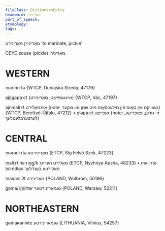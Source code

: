 ```yaml
---
fileClass: DictionaryEntry
headword: מאַרינירן
part_of_speech: 
etymology: 
tags: 
---
```

מאַרינירן
מאַרינירט
'to marinate, pickle'

CEYD
souse (pickle) מאַריני֜רן

WESTERN
========

mariníˑrtə {WTCP, Dunajská Streda, 47179}

ajŋgəpaːct {אײַנגעפּייצט, מאַרינירט} {WTCP, Vác, 47197}

ájnmalìˑrt אײַנמאַלירט {note: געווייקט אין סאָוס פֿון מילעכסאָוס מיט שמן און צוקער}{WTCP, Berettyó-Újfalu, 47212}
	•	gʲəpáːct געפּייצט {note: זי: גורקן, פּאַפּריקע, לערבערבלעטלעך}

CENTRAL
========

mərəniːrtə מאַרינירטע {ETCP, Sîg Felső Szek, 47223}

malíːrt heːrɩŋg̥/k מאַלירט הערינג {ETCP, Nyzhnya Apsha, 48233}
	•	məliˑrtə búˑndɫəx מאַלירטע באָנדלעך

maʀəniːʔt מאַרינירט {POLAND, Wolbrom, 50196}

gəma/r/ɲirtər געמאַרינירטער {POLAND, Warsaw, 52211}

NORTHEASTERN
==============

gəmaʀəníʀte געמאַרינירטע {LITHUANIA, Vilnius, 54257}
